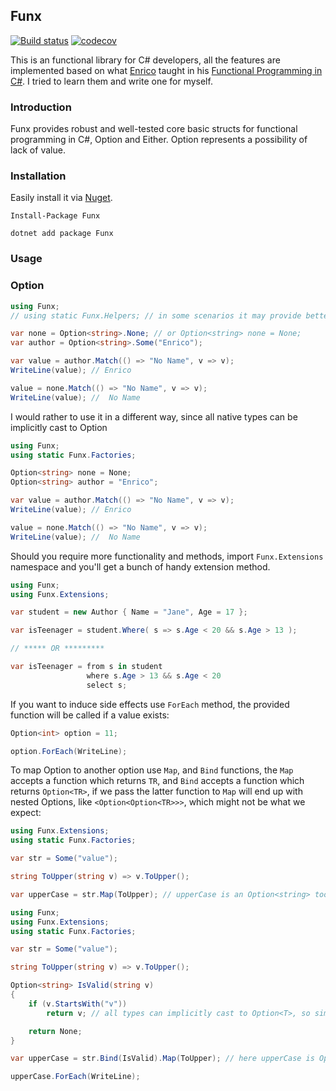 
## Funx

[![Build status](https://ci.appveyor.com/api/projects/status/qk1e8ph62hektvg4?svg=true)](https://ci.appveyor.com/project/shahabganji/funx) [![codecov](https://codecov.io/gh/dotnet-toolbelt/Funx/branch/master/graph/badge.svg)](https://codecov.io/gh/dotnet-toolbelt/Funx)


This is an functional library for C# developers, all the features are implemented based on what [Enrico](https://github.com/la-yumba) taught in his [Functional Programming in C#](https://www.amazon.com/Functional-Programming-write-better-code/dp/1617293954). I tried to learn them and write one for myself.


### Introduction

Funx provides robust and well-tested core basic structs for functional programming in C#, Option and Either. Option represents a possibility of lack of value.

### Installation

Easily install it via [Nuget](https://www.nuget.org/packages/Funx/).

```
Install-Package Funx

dotnet add package Funx
```


### Usage

### Option

```csharp
using Funx;
// using static Funx.Helpers; // in some scenarios it may provide better syntax && readability

var none = Option<string>.None; // or Option<string> none = None;
var author = Option<string>.Some("Enrico");

var value = author.Match(() => "No Name", v => v);
WriteLine(value); // Enrico

value = none.Match(() => "No Name", v => v);
WriteLine(value); //  No Name
```

I would rather to use it in a different way, since all native types can be implicitly cast to Option<T>

```csharp
using Funx;
using static Funx.Factories;

Option<string> none = None;
Option<string> author = "Enrico";

var value = author.Match(() => "No Name", v => v);
WriteLine(value); // Enrico

value = none.Match(() => "No Name", v => v);
WriteLine(value); //  No Name
```


Should you require more functionality and methods, import `Funx.Extensions` namespace and you'll get a bunch of handy extension method.

```csharp
using Funx;
using Funx.Extensions;

var student = new Author { Name = "Jane", Age = 17 };

var isTeenager = student.Where( s => s.Age < 20 && s.Age > 13 );

// ***** OR *********

var isTeenager = from s in student
                 where s.Age > 13 && s.Age < 20
                 select s;
```

If you want to induce side effects use `ForEach` method, the provided function will be called if a value exists:

```csharp
Option<int> option = 11;

option.ForEach(WriteLine);
```

To map Option<T> to another option use `Map`, and `Bind` functions, the `Map` accepts a function which returns `TR`, and `Bind` accepts a function which returns `Option<TR>`, if we pass the latter function to `Map` will end up with nested Options, like `<Option<Option<TR>>>`, which might not be what we expect:


```csharp
using Funx.Extensions;
using static Funx.Factories;

var str = Some("value");

string ToUpper(string v) => v.ToUpper();

var upperCase = str.Map(ToUpper); // upperCase is an Option<string> too.

```

```csharp
using Funx;
using Funx.Extensions;
using static Funx.Factories;

var str = Some("value");

string ToUpper(string v) => v.ToUpper();

Option<string> IsValid(string v)
{
    if (v.StartsWith("v"))
        return v; // all types can implicitly cast to Option<T>, so simply return them.

    return None;
}

var upperCase = str.Bind(IsValid).Map(ToUpper); // here upperCase is Option<string>, but if we've used Map function it would be Option<Option<string>>

upperCase.ForEach(WriteLine);

```
